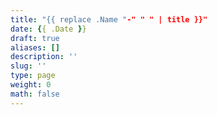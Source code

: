 ```yaml
---
title: "{{ replace .Name "-" " " | title }}"
date: {{ .Date }}
draft: true
aliases: []
description: ''
slug: ''
type: page
weight: 0
math: false
---
```


